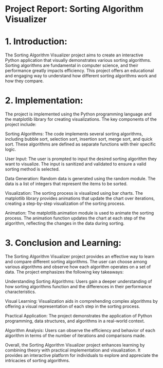 # Project Report: Sorting Algorithm Visualizer

# 1. Introduction:

The Sorting Algorithm Visualizer project aims to create an interactive Python application that visually demonstrates various sorting algorithms. Sorting algorithms are fundamental in computer science, and their performance greatly impacts efficiency. This project offers an educational and engaging way to understand how different sorting algorithms work and how they compare.

# 2. Implementation:

The project is implemented using the Python programming language and the matplotlib library for creating visualizations. The key components of the project include:

Sorting Algorithms: The code implements several sorting algorithms, including bubble sort, selection sort, insertion sort, merge sort, and quick sort. These algorithms are defined as separate functions with their specific logic.

User Input: The user is prompted to input the desired sorting algorithm they want to visualize. The input is sanitized and validated to ensure a valid sorting method is selected.

Data Generation: Random data is generated using the random module. The data is a list of integers that represent the items to be sorted.

Visualization: The sorting process is visualized using bar charts. The matplotlib library provides animations that update the chart over iterations, creating a step-by-step visualization of the sorting process.

Animation: The matplotlib.animation module is used to animate the sorting process. The animation function updates the chart at each step of the algorithm, reflecting the changes in the data during sorting.

# 3. Conclusion and Learning:

The Sorting Algorithm Visualizer project provides an effective way to learn and compare different sorting algorithms. The user can choose among various algorithms and observe how each algorithm operates on a set of data. The project emphasizes the following key takeaways:

Understanding Sorting Algorithms: Users gain a deeper understanding of how sorting algorithms function and the differences in their performance characteristics.

Visual Learning: Visualization aids in comprehending complex algorithms by offering a visual representation of each step in the sorting process.

Practical Application: The project demonstrates the application of Python programming, data structures, and algorithms in a real-world context.

Algorithm Analysis: Users can observe the efficiency and behavior of each algorithm in terms of the number of iterations and comparisons made.

Overall, the Sorting Algorithm Visualizer project enhances learning by combining theory with practical implementation and visualization. It provides an interactive platform for individuals to explore and appreciate the intricacies of sorting algorithms.
